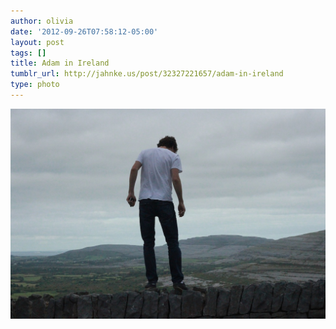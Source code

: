 ```yaml
---
author: olivia
date: '2012-09-26T07:58:12-05:00'
layout: post
tags: []
title: Adam in Ireland
tumblr_url: http://jahnke.us/post/32327221657/adam-in-ireland
type: photo
---
```


![](/media/tumblr_maymt0Zsog1qga9s2o1_1280.jpg)
